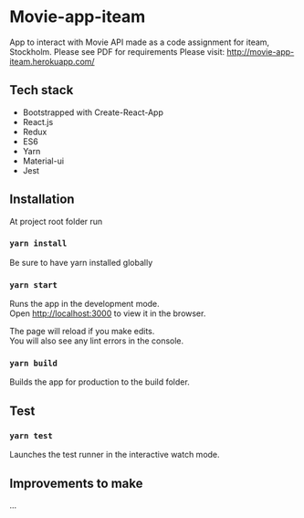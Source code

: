 # Movie-app-iteam

App to interact with Movie API made as a code assignment for iteam, Stockholm.
Please see PDF for requirements
Please visit: http://movie-app-iteam.herokuapp.com/

## Tech stack

* Bootstrapped with Create-React-App
* React.js
* Redux
* ES6
* Yarn
* Material-ui
* Jest

## Installation

At project root folder run

### `yarn install`

Be sure to have yarn installed globally

### `yarn start`

Runs the app in the development mode.<br>
Open [http://localhost:3000](http://localhost:3000) to view it in the browser.

The page will reload if you make edits.<br>
You will also see any lint errors in the console.

### `yarn build`

Builds the app for production to the build folder.


## Test

### `yarn test`

Launches the test runner in the interactive watch mode.<br>

## Improvements to make

...
